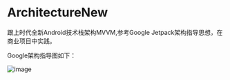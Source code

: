 # ArchitectureNew

跟上时代全新Android技术栈架构MVVM,参考Google Jetpack架构指导思想，在商业项目中实践。

Google架构指导图如下：

![image](https://developer.android.google.cn/topic/libraries/architecture/images/final-architecture.png)
